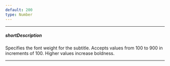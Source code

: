 ```yaml
---
default: 200
type: Number
---
```

---
##### shortDescription
Specifies the font weight for the subtitle. Accepts values from 100 to 900 in increments of 100. Higher values increase boldness.

---
